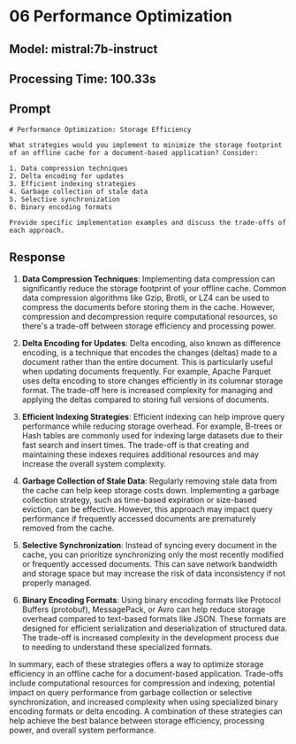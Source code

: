 # 06 Performance Optimization

## Model: mistral:7b-instruct

## Processing Time: 100.33s

## Prompt

```
# Performance Optimization: Storage Efficiency

What strategies would you implement to minimize the storage footprint of an offline cache for a document-based application? Consider:

1. Data compression techniques
2. Delta encoding for updates
3. Efficient indexing strategies
4. Garbage collection of stale data
5. Selective synchronization
6. Binary encoding formats

Provide specific implementation examples and discuss the trade-offs of each approach.

```

## Response

1. **Data Compression Techniques**: Implementing data compression can significantly reduce the storage footprint of your offline cache. Common data compression algorithms like Gzip, Brotli, or LZ4 can be used to compress the documents before storing them in the cache. However, compression and decompression require computational resources, so there's a trade-off between storage efficiency and processing power.

2. **Delta Encoding for Updates**: Delta encoding, also known as difference encoding, is a technique that encodes the changes (deltas) made to a document rather than the entire document. This is particularly useful when updating documents frequently. For example, Apache Parquet uses delta encoding to store changes efficiently in its columnar storage format. The trade-off here is increased complexity for managing and applying the deltas compared to storing full versions of documents.

3. **Efficient Indexing Strategies**: Efficient indexing can help improve query performance while reducing storage overhead. For example, B-trees or Hash tables are commonly used for indexing large datasets due to their fast search and insert times. The trade-off is that creating and maintaining these indexes requires additional resources and may increase the overall system complexity.

4. **Garbage Collection of Stale Data**: Regularly removing stale data from the cache can help keep storage costs down. Implementing a garbage collection strategy, such as time-based expiration or size-based eviction, can be effective. However, this approach may impact query performance if frequently accessed documents are prematurely removed from the cache.

5. **Selective Synchronization**: Instead of syncing every document in the cache, you can prioritize synchronizing only the most recently modified or frequently accessed documents. This can save network bandwidth and storage space but may increase the risk of data inconsistency if not properly managed.

6. **Binary Encoding Formats**: Using binary encoding formats like Protocol Buffers (protobuf), MessagePack, or Avro can help reduce storage overhead compared to text-based formats like JSON. These formats are designed for efficient serialization and deserialization of structured data. The trade-off is increased complexity in the development process due to needing to understand these specialized formats.

In summary, each of these strategies offers a way to optimize storage efficiency in an offline cache for a document-based application. Trade-offs include computational resources for compression and indexing, potential impact on query performance from garbage collection or selective synchronization, and increased complexity when using specialized binary encoding formats or delta encoding. A combination of these strategies can help achieve the best balance between storage efficiency, processing power, and overall system performance.